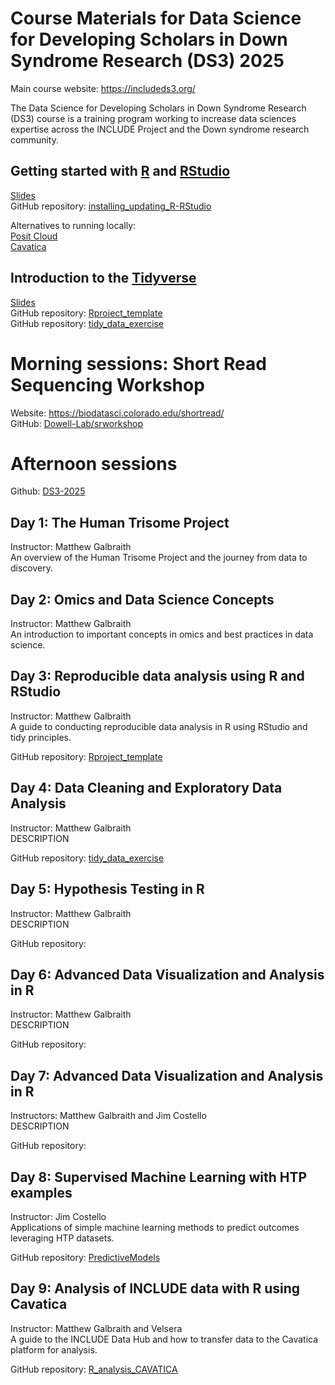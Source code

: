 # Course Materials for Data Science for Developing Scholars in Down Syndrome Research (DS3) 2025  
Main course website: https://includeds3.org/
<!-- Course Description: -->
The Data Science for Developing Scholars in Down Syndrome Research (DS3) course is a training program working to increase data sciences expertise across the INCLUDE Project and the Down syndrome research community.  
<!-- Any other info/links here? -->

## Getting started with [R](https://cran.r-project.org/bin/macosx/) and [RStudio](https://posit.co/products/open-source/rstudio/)  
[Slides](https://github.com/DS3-2025/slides/blob/main/Intro_R_RStudio_DS3_2025_Galbraith.pdf)  
GitHub repository: [installing_updating_R-RStudio](https://github.com/DS3-2025/installing_updating_R-RStudio)

Alternatives to running locally:  
[Posit Cloud](https://posit.cloud/)  
[Cavatica](https://www.cavatica.org/)  


## Introduction to the [Tidyverse](https://tidyverse.tidyverse.org/)  
[Slides](https://github.com/DS3-2025/slides/blob/main/Intro_Tidyverse_DS3_2025_Galbraith.pdf)  
GitHub repository: [Rproject_template](https://github.com/DS3-2025/Rproject_template)  
GitHub repository: [tidy_data_exercise](https://github.com/DS3-2025/tidy_data_exercise)  


# Morning sessions: Short Read Sequencing Workshop
Website: https://biodatasci.colorado.edu/shortread/  
GitHub: [Dowell-Lab/srworkshop](https://github.com/Dowell-Lab/srworkshop)


# Afternoon sessions
Github: [DS3-2025](https://github.com/DS3-2025)

## Day 1: The Human Trisome Project 
Instructor: Matthew Galbraith  
An overview of the Human Trisome Project and the journey from data to discovery.  
<!-- Slides: Add links to slides for each day? -->

## Day 2: Omics and Data Science Concepts
Instructor: Matthew Galbraith  
An introduction to important concepts in omics and best practices in data science.  
<!-- Slides: Add links to slides for each day? -->

## Day 3: Reproducible data analysis using R and RStudio
Instructor: Matthew Galbraith  
A guide to conducting reproducible data analysis in R using RStudio and tidy principles.  
<!-- Slides: Add links to slides for each day? -->
GitHub repository: [Rproject_template](https://github.com/DS3-2025/Rproject_template)

## Day 4: Data Cleaning and Exploratory Data Analysis
Instructor: Matthew Galbraith  
DESCRIPTION  
<!-- Slides: Add links to slides for each day? -->
GitHub repository: [tidy_data_exercise](https://github.com/DS3-2025/tidy_data_exercise)
<!-- ggplot exercise? -->

## Day 5: Hypothesis Testing in R
Instructor: Matthew Galbraith  
DESCRIPTION  
<!-- Slides: Add links to slides for each day? -->
GitHub repository: 

## Day 6: Advanced Data Visualization and Analysis in R
Instructor: Matthew Galbraith  
DESCRIPTION  
<!-- Slides: Add links to slides for each day? -->
GitHub repository: 

## Day 7: Advanced Data Visualization and Analysis in R
Instructors: Matthew Galbraith and Jim Costello  
DESCRIPTION  
<!-- Slides: Add links to slides for each day? -->
GitHub repository: 

## Day 8: Supervised Machine Learning with HTP examples
Instructor: Jim Costello   
Applications of simple machine learning methods to predict outcomes leveraging HTP datasets.  
<!-- Slides: Add links to slides for each day? -->
GitHub repository: [PredictiveModels](https://github.com/DS3-2025/PredictiveModels)

## Day 9: Analysis of INCLUDE data with R using Cavatica
Instructor: Matthew Galbraith and Velsera   
A guide to the INCLUDE Data Hub and how to transfer data to the Cavatica platform for analysis. 
<!-- Slides: Add links to slides for each day? -->
GitHub repository: [R_analysis_CAVATICA](https://github.com/DS3-2025/R_analysis_CAVATICA)



